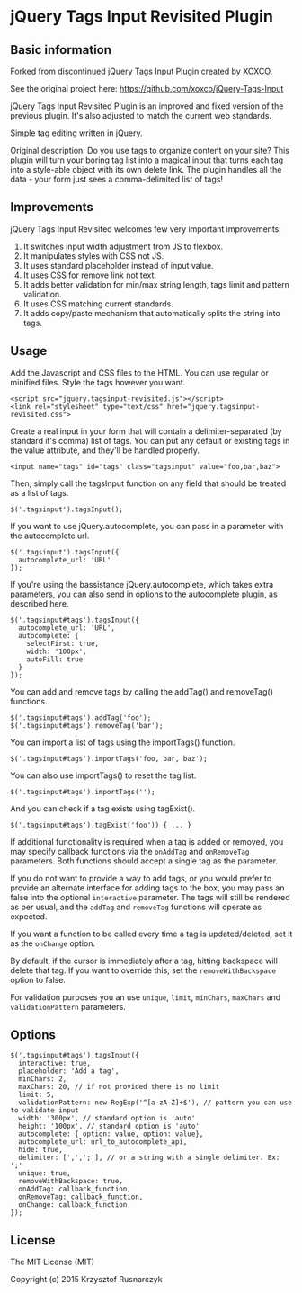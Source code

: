 # jQuery Tags Input Revisited Plugin

## Basic information

Forked from discontinued jQuery Tags Input Plugin created by [XOXCO](http://xoxco.com).

See the original project here: https://github.com/xoxco/jQuery-Tags-Input

jQuery Tags Input Revisited Plugin is an improved and fixed version of the previous plugin. It's also adjusted to match the current web standards.

Simple tag editing written in jQuery.

Original description: Do you use tags to organize content on your site? This plugin will turn your boring tag list into a magical input that turns each tag into a style-able object with its own delete link. The plugin handles all the data - your form just sees a comma-delimited list of tags!

## Improvements

jQuery Tags Input Revisited welcomes few very important improvements:

1. It switches input width adjustment from JS to flexbox.
2. It manipulates styles with CSS not JS.
3. It uses standard placeholder instead of input value.
4. It uses CSS for remove link not text.
5. It adds better validation for min/max string length, tags limit and pattern validation.
6. It uses CSS matching current standards.
7. It adds copy/paste mechanism that automatically splits the string into tags.

## Usage

Add the Javascript and CSS files to the HTML. You can use regular or minified files. Style the tags however you want.

```
<script src="jquery.tagsinput-revisited.js"></script>
<link rel="stylesheet" type="text/css" href="jquery.tagsinput-revisited.css">
```

Create a real input in your form that will contain a delimiter-separated (by standard it's comma) list of tags. You can put any default or existing tags in the value attribute, and they'll be handled properly.

```
<input name="tags" id="tags" class="tagsinput" value="foo,bar,baz">
```

Then, simply call the tagsInput function on any field that should be treated as a list of tags.

```
$('.tagsinput').tagsInput();
```

If you want to use jQuery.autocomplete, you can pass in a parameter with the autocomplete url.

```
$('.tagsinput').tagsInput({
  autocomplete_url: 'URL'
});
```

If you're using the bassistance jQuery.autocomplete, which takes extra parameters, you can also send in options to the autocomplete plugin, as described here.

```
$('.tagsinput#tags').tagsInput({
  autocomplete_url: 'URL',
  autocomplete: {
    selectFirst: true,
    width: '100px',
    autoFill: true
  }
});
```

You can add and remove tags by calling the addTag() and removeTag() functions.

```
$('.tagsinput#tags').addTag('foo');
$('.tagsinput#tags').removeTag('bar');
```

You can import a list of tags using the importTags() function.

```
$('.tagsinput#tags').importTags('foo, bar, baz');
```

You can also use importTags() to reset the tag list.

```
$('.tagsinput#tags').importTags('');
```

And you can check if a tag exists using tagExist().

```
$('.tagsinput#tags').tagExist('foo')) { ... }
```

If additional functionality is required when a tag is added or removed, you may specify callback functions via the `onAddTag` and `onRemoveTag` parameters. Both functions should accept a single tag as the parameter.

If you do not want to provide a way to add tags, or you would prefer to provide an alternate interface for adding tags to the box, you may pass an false into the optional `interactive` parameter. The tags will still be rendered as per usual, and the `addTag` and `removeTag` functions will operate as expected.

If you want a function to be called every time a tag is updated/deleted, set it as the `onChange` option.

By default, if the cursor is immediately after a tag, hitting backspace will delete that tag. If you want to override this, set the `removeWithBackspace` option to false.

For validation purposes you an use `unique`, `limit`, `minChars`, `maxChars` and `validationPattern` parameters.

## Options

```
$('.tagsinput#tags').tagsInput({
  interactive: true,
  placeholder: 'Add a tag',
  minChars: 2,
  maxChars: 20, // if not provided there is no limit
  limit: 5,
  validationPattern: new RegExp('^[a-zA-Z]+$'), // pattern you can use to validate input
  width: '300px', // standard option is 'auto'
  height: '100px', // standard option is 'auto'
  autocomplete: { option: value, option: value},
  autocomplete_url: url_to_autocomplete_api,
  hide: true,
  delimiter: [',',';'], // or a string with a single delimiter. Ex: ';'
  unique: true,
  removeWithBackspace: true,
  onAddTag: callback_function,
  onRemoveTag: callback_function,
  onChange: callback_function
});
```

## License

The MIT License (MIT)

Copyright (c) 2015 Krzysztof Rusnarczyk
